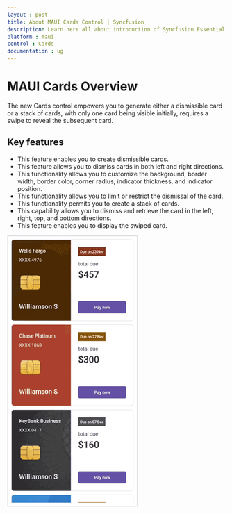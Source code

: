 ```yaml
---
layout : post
title: About MAUI Cards Control | Syncfusion
description: Learn here all about introduction of Syncfusion Essential Studio® MAUI Cards control, its elements and more.
platform : maui
control : Cards
documentation : ug
---
```


# MAUI Cards Overview

The new Cards control empowers you to generate either a dismissible card or a stack of cards, with only one card being visible initially, requires a swipe to reveal the subsequent card.

## Key features

* This feature enables you to create dismissible cards.
* This feature allows you to dismiss cards in both left and right directions.
* This functionality allows you to customize the background, border width, border color, corner radius, indicator thickness, and indicator position.
* This functionality allows you to limit or restrict the dismissal of the card.
* This functionality permits you to create a stack of cards.
* This capability allows you to dismiss and retrieve the card in the left, right, top, and bottom directions.
* This feature enables you to display the swiped card.

![overview in MAUI SfCardLayout](images/maui-card-overview.gif)

